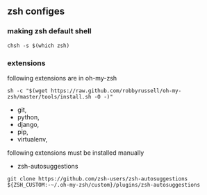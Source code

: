## zsh configes
### making zsh default shell
```
chsh -s $(which zsh)
```

### extensions
following extensions are in oh-my-zsh
```
sh -c "$(wget https://raw.github.com/robbyrussell/oh-my-zsh/master/tools/install.sh -O -)"
```
* git,
* python,
* django,
* pip,
* virtualenv,

following extensions must be installed manually
* zsh-autosuggestions
```
git clone https://github.com/zsh-users/zsh-autosuggestions ${ZSH_CUSTOM:-~/.oh-my-zsh/custom}/plugins/zsh-autosuggestions
```
